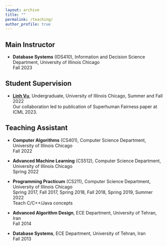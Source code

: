 ```yaml
---
layout: archive
title: ""
permalink: /teaching/
author_profile: true
---
```


## Main Instructor
- **Database Systems** (IDS410), Information and Decision Science Department, University of Illinois Chicago<br>
Fall 2023

## Student Supervision
- [**Linh Vu**](https://www.linkedin.com/in/lvu5), Undergraduate, University of Illinois Chicago, Summer and Fall  2022<br>
Our collaboration led to publication of Superhuman Fairness paper at ICML 2023. 


## Teaching Assistant
- **Computer Algorithms** (CS401), Computer Science Department, University of Illinois Chicago<br>
Fall 2022

- **Advanced Machine Learning** (CS512), Computer Science Department, University of Illinois Chicago<br>
Spring 2022

- **Programming Practicum** (CS211), Computer Science Department, University of Illinois Chicago<br>
Spring 2017, Fall 2017, Spring 2018, Fall 2018, Spring 2019, Summer 2022<br>
Teach C/C++/Java concepts

- **Advanced Algorithm Design**, ECE Department, University of Tehran, Iran<br>
Fall 2014

- **Database Systems**, ECE Department, University of Tehran, Iran<br>
Fall 2013
